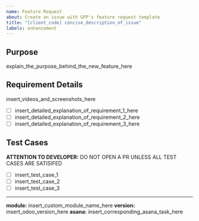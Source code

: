 ```yaml
---
name: Feature Request
about: Create an issue with GFP's feature request template
title: "[client_code] concise_description_of_issue"
labels: enhancement
--- 
```


## Purpose

explain_the_purpose_behind_the_new_feature_here

## Requirement Details

insert_videos_and_screenshots_here

- [ ] insert_detailed_explanation_of_requirement_1_here
- [ ] insert_detailed_explanation_of_requirement_2_here
- [ ] insert_detailed_explanation_of_requirement_3_here

## Test Cases
**ATTENTION TO DEVELOPER:** DO NOT OPEN A PR UNLESS ALL TEST CASES ARE SATISIFED

- [ ] insert_test_case_1
- [ ] insert_test_case_2
- [ ] insert_test_case_3

---

**module:** insert_custom_module_name_here
**version:** insert_odoo_version_here
**asana:** insert_corresponding_asana_task_here
